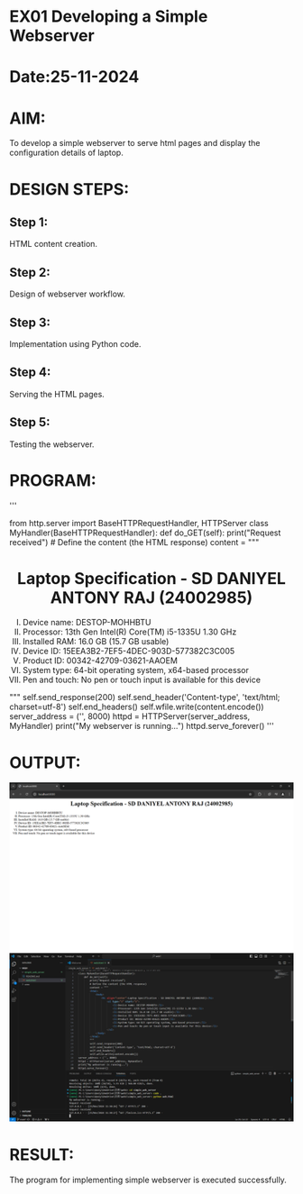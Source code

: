 # EX01 Developing a Simple Webserver

# Date:25-11-2024
# AIM:
To develop a simple webserver to serve html pages and display the configuration details of laptop.

# DESIGN STEPS:
## Step 1:
HTML content creation.

## Step 2:
Design of webserver workflow.

## Step 3:
Implementation using Python code.

## Step 4:
Serving the HTML pages.

## Step 5:
Testing the webserver.

# PROGRAM:
'''

from http.server import BaseHTTPRequestHandler, HTTPServer
class MyHandler(BaseHTTPRequestHandler):
    def do_GET(self):
        print("Request received")
        # Define the content (the HTML response)
        content = """
        <html>
            <body>
                <h1 align="center">Laptop Specification - SD DANIYEL ANTONY RAJ (24002985)</h1>
                    <ol type="I" start="1">
                        <li>Device name: DESTOP-MOHHBTU</li>
                        <li>Processor: 13th Gen Intel(R) Core(TM) i5-1335U 1.30 GHz</li>
                        <li>Installed RAM: 16.0 GB (15.7 GB usable)</li>
                        <li>Device ID: 15EEA3B2-7EF5-4DEC-903D-577382C3C005</li>
                        <li>Product ID: 00342-42709-03621-AAOEM</li>
                        <li>System type: 64-bit operating system, x64-based processor</li>
                        <li>Pen and touch: No pen or touch input is available for this device</li>
                    </ol>
            </body>
        </html>
        """
        self.send_response(200)
        self.send_header('Content-type', 'text/html; charset=utf-8')
        self.end_headers()
        self.wfile.write(content.encode())
server_address = ('', 8000)
httpd = HTTPServer(server_address, MyHandler)
print("My webserver is running...")
httpd.serve_forever()
'''

# OUTPUT:
![alt text](<Screenshot 2024-11-25 113040.png>)
![alt text](<Screenshot 2024-11-25 113051.png>)
# RESULT:
The program for implementing simple webserver is executed successfully.

